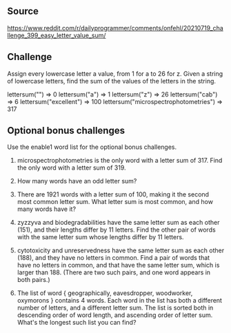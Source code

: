 ## Source
https://www.reddit.com/r/dailyprogrammer/comments/onfehl/20210719_challenge_399_easy_letter_value_sum/

## Challenge
Assign every lowercase letter a value, from 1 for a to 26 for z. Given a string of lowercase letters, find the sum of the values of the letters in the string.

lettersum("") => 0
lettersum("a") => 1
lettersum("z") => 26
lettersum("cab") => 6
lettersum("excellent") => 100
lettersum("microspectrophotometries") => 317


## Optional bonus challenges
Use the enable1 word list for the optional bonus challenges.

1. microspectrophotometries is the only word with a letter sum of 317. Find the only word with a letter sum of 319.

2. How many words have an odd letter sum?

3. There are 1921 words with a letter sum of 100, making it the second most common letter sum. What letter sum is most common, and how many words have it?

4. zyzzyva and biodegradabilities have the same letter sum as each other (151), and their lengths differ by 11 letters. Find the other pair of words with the same letter sum whose lengths differ by 11 letters.

5. cytotoxicity and unreservedness have the same letter sum as each other (188), and they have no letters in common. Find a pair of words that have no letters in common, and that have the same letter sum, which is larger than 188. (There are two such pairs, and one word appears in both pairs.)

6. The list of word { geographically, eavesdropper, woodworker, oxymorons } contains 4 words. Each word in the list has both a different number of letters, and a different letter sum. The list is sorted both in descending order of word length, and ascending order of letter sum. What's the longest such list you can find?

